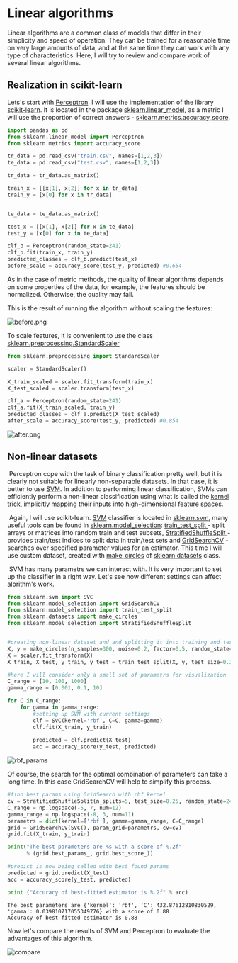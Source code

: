 Linear algorithms
===================

Linear algorithms are a common class of models that differ in their simplicity and speed of operation. They can be trained for a reasonable time on very large amounts of data, and at the same time they can work with any type of characteristics. Here, I will try to review and compare work of several linear algorithms.


Realization in scikit-learn
----------
Lets's start with [Perceptron](https://en.wikipedia.org/wiki/Perceptron). I will use the implementation of the library [scikit-learn](http://scikit-learn.org/stable/index.html). 
It is located in the package [sklearn.linear_model](http://scikit-learn.org/stable/modules/classes.html#module-sklearn.linear_model), as a metric I will use the proportion of correct answers - [sklearn.metrics.accuracy_score](http://scikit-learn.org/stable/modules/generated/sklearn.metrics.accuracy_score.html).


```python
import pandas as pd
from sklearn.linear_model import Perceptron
from sklearn.metrics import accuracy_score

tr_data = pd.read_csv("train.csv", names=[1,2,3])
te_data = pd.read_csv("test.csv", names=[1,2,3])

tr_data = tr_data.as_matrix()

train_x = [[x[1], x[2]] for x in tr_data]
train_y = [x[0] for x in tr_data]


te_data = te_data.as_matrix()

test_x = [[x[1], x[2]] for x in te_data]
test_y = [x[0] for x in te_data]

clf_b = Perceptron(random_state=241)
clf_b.fit(train_x, train_y)
predicted_classes = clf_b.predict(test_x)
before_scale = accuracy_score(test_y, predicted) #0.654
```


  As in the case of metric methods, the quality of linear algorithms depends on some properties of the data, for example, the features should be normalized. Otherwise, the quality may fall.


This is the result of running the algorithm without scaling the features:


![before.png](https://github.com/AlievMagomed/ML-Perceptron-/blob/master/before.png?raw=true)


To scale features, it is convenient to use the class [sklearn.preprocessing.StandardScaler](http://scikit-learn.org/stable/modules/generated/sklearn.preprocessing.StandardScaler.html)


```python
from sklearn.preprocessing import StandardScaler

scaler = StandardScaler()

X_train_scaled = scaler.fit_transform(train_x)
X_test_scaled = scaler.transform(test_x)

clf_a = Perceptron(random_state=241)
clf_a.fit(X_train_scaled, train_y)
predicted_classes = clf_a.predict(X_test_scaled)
after_scale = accuracy_score(test_y, predicted) #0.854
```


![after.png](https://github.com/AlievMagomed/ML-Perceptron-/blob/master/after.png?raw=true)

## Non-linear datasets

​	Perceptron cope with the task of binary classification pretty well, but it is clearly not suitable for linearly non-separable datasets. In that case, it is better to use [SVM](https://en.wikipedia.org/wiki/Support_vector_machine). In addition to performing linear classification, SVMs can efficiently perform a non-linear classification using what is called the [kernel trick](https://en.wikipedia.org/wiki/Kernel_method), implicitly mapping their inputs into high-dimensional feature spaces.

​	Again, I will use scikit-learn. [SVM](http://scikit-learn.org/stable/modules/svm.html) classifier is located in [sklearn.svm](http://scikit-learn.org/stable/modules/classes.html#module-sklearn.svm), many useful tools can be found in [sklearn.model_selection](http://scikit-learn.org/stable/modules/classes.html#module-sklearn.model_selection): [train_test_split ](http://scikit-learn.org/stable/modules/generated/sklearn.model_selection.train_test_split.html#sklearn.model_selection.train_test_split) - split arrays or matrices into random train and test subsets, [StratifiedShuffleSplit ](http://scikit-learn.org/stable/modules/generated/sklearn.model_selection.StratifiedShuffleSplit.html#sklearn.model_selection.StratifiedShuffleSplit) - provides train/test indices to split data in train/test sets and [GridSearchCV](http://scikit-learn.org/stable/modules/generated/sklearn.model_selection.GridSearchCV.html) - searches over specified parameter values for an estimator. This time I will use custom dataset, created with [make_circles](http://scikit-learn.org/stable/modules/generated/sklearn.datasets.make_circles.html) of [sklearn.datasets](http://scikit-learn.org/stable/modules/classes.html#module-sklearn.datasets) class.

​	SVM has many parametrs we can interact with. It is very important to set up the classifier in a right way. Let's see how different settings can affect alorithm's work.

```python
from sklearn.svm import SVC
from sklearn.model_selection import GridSearchCV
from sklearn.model_selection import train_test_split
from sklearn.datasets import make_circles
from sklearn.model_selection import StratifiedShuffleSplit


#creating non-linear dataset and and splitting it into training and testing parts
X, y = make_circles(n_samples=300, noise=0.2, factor=0.5, random_state=241)
X = scaler.fit_transform(X)
X_train, X_test, y_train, y_test = train_test_split(X, y, test_size=0.3, random_state=42)

#here I will consider only a small set of parametrs for visualization
C_range = [10, 100, 1000]
gamma_range = [0.001, 0.1, 10]

for C in C_range:
    for gamma in gamma_range:
        #setting up SVM with current settings
        clf = SVC(kernel='rbf', C=C, gamma=gamma)
        clf.fit(X_train, y_train)
        
        predicted = clf.predict(X_test)
        acc = accuracy_score(y_test, predicted)

```

![rbf_params](https://github.com/AlievMagomed/ML-Perceptron-/blob/master/RBF%20params.png?raw=true)

Of course, the search for the optimal combination of parameters can take a long time. In this case  GridSearchCV will help to simplify this process.

````python
#find best params using GridSearch with rbf kernel
cv = StratifiedShuffleSplit(n_splits=5, test_size=0.25, random_state=241)
C_range = np.logspace(-5, 7, num=12)
gamma_range = np.logspace(-8, 3, num=11)
parametrs = dict(kernel=['rbf'], gamma=gamma_range, C=C_range)
grid = GridSearchCV(SVC(), param_grid=parametrs, cv=cv)
grid.fit(X_train, y_train)

print("The best parameters are %s with a score of %.2f"
      % (grid.best_params_, grid.best_score_))

#predict is now being called with best found params
predicted = grid.predict(X_test)
acc = accuracy_score(y_test, predicted)

print ("Accuracy of best-fitted estimator is %.2f" % acc)
````

```
The best parameters are {'kernel': 'rbf', 'C': 432.87612810830529, 'gamma': 0.039810717055349776} with a score of 0.88
Accuracy of best-fitted estimator is 0.88
```

Now let's compare the results of SVM and Perceptron to evaluate the advantages of this algorithm.

![compare](https://github.com/AlievMagomed/ML-Perceptron-/blob/master/rbf_perc_compare.png?raw=true)

